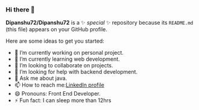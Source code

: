 ### Hi there 👋


**Dipanshu72/Dipanshu72** is a ✨ _special_ ✨ repository because its `README.md` (this file) appears on your GitHub profile.

Here are some ideas to get you started:

- 🔭 I’m currently working on personal project.
- 🌱 I’m currently learning web development.
- 👯 I’m looking to collaborate on projects.
- 🤔 I’m looking for help with backend development.
- 💬 Ask me about java. 
- 📫 How to reach me:[LinkedIn profile](https://www.linkedin.com/in/dipanshu-diwakar-0a06651a7/)
- 😄 Pronouns: Front End Developer.
- ⚡ Fun fact: I can sleep more than 12hrs

